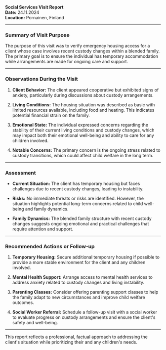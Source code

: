 

**Social Services Visit Report**  
**Date:** 24.11.2024  
**Location:** Pornainen, Finland  

---

### **Summary of Visit Purpose**

The purpose of this visit was to verify emergency housing access for a client whose case involves recent custody changes within a blended family. The primary goal is to ensure the individual has temporary accommodation while arrangements are made for ongoing care and support.

---

### **Observations During the Visit**

1. **Client Behavior:** The client appeared cooperative but exhibited signs of anxiety, particularly during discussions about custody arrangements.
   
2. **Living Conditions:** The housing situation was described as basic with limited resources available, including food and heating. This indicates potential financial strain on the family.

3. **Emotional State:** The individual expressed concerns regarding the stability of their current living conditions and custody changes, which may impact both their emotional well-being and ability to care for any children involved.

4. **Notable Concerns:** The primary concern is the ongoing stress related to custody transitions, which could affect child welfare in the long term.

---

### **Assessment**

- **Current Situation:** The client has temporary housing but faces challenges due to recent custody changes, leading to instability.
  
- **Risks:** No immediate threats or risks are identified. However, the situation highlights potential long-term concerns related to child well-being and family dynamics.

- **Family Dynamics:** The blended family structure with recent custody changes suggests ongoing emotional and practical challenges that require attention and support.

---

### **Recommended Actions or Follow-up**

1. **Temporary Housing:** Secure additional temporary housing if possible to provide a more stable environment for the client and any children involved.

2. **Mental Health Support:** Arrange access to mental health services to address anxiety related to custody changes and living instability.

3. **Parenting Classes:** Consider offering parenting support classes to help the family adapt to new circumstances and improve child welfare outcomes.

4. **Social Worker Referral:** Schedule a follow-up visit with a social worker to evaluate progress on custody arrangements and ensure the client's safety and well-being.

---

This report reflects a professional, factual approach to addressing the client's situation while prioritizing their and any children's needs.